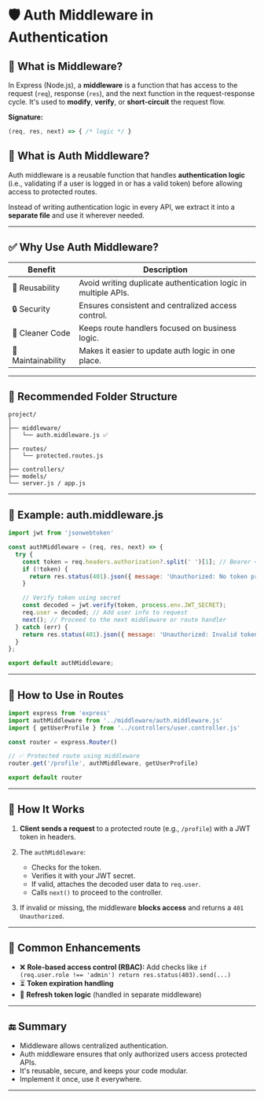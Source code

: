 
# 🛡️ Auth Middleware in Authentication

## 🔹 What is Middleware?

In Express (Node.js), a **middleware** is a function that has access to the request (`req`), response (`res`), and the next function in the request-response cycle. It's used to **modify**, **verify**, or **short-circuit** the request flow.

**Signature:**

```js
(req, res, next) => { /* logic */ }
```

## 🔹 What is Auth Middleware?

Auth middleware is a reusable function that handles **authentication logic** (i.e., validating if a user is logged in or has a valid token) before allowing access to protected routes.

Instead of writing authentication logic in every API, we extract it into a **separate file** and use it wherever needed.

---

## ✅ Why Use Auth Middleware?

| Benefit            | Description                                                    |
| ------------------ | -------------------------------------------------------------- |
| 🔁 Reusability     | Avoid writing duplicate authentication logic in multiple APIs. |
| 🔒 Security        | Ensures consistent and centralized access control.             |
| 🧼 Cleaner Code    | Keeps route handlers focused on business logic.                |
| 🔧 Maintainability | Makes it easier to update auth logic in one place.             |

---

## 📂 Recommended Folder Structure

```
project/
│
├── middleware/
│   └── auth.middleware.js ✅
│
├── routes/
│   └── protected.routes.js
│
├── controllers/
├── models/
└── server.js / app.js
```

---

## 🔐 Example: auth.middleware.js

```js
import jwt from 'jsonwebtoken'

const authMiddleware = (req, res, next) => {
  try {
    const token = req.headers.authorization?.split(' ')[1]; // Bearer <token>
    if (!token) {
      return res.status(401).json({ message: 'Unauthorized: No token provided' });
    }

    // Verify token using secret
    const decoded = jwt.verify(token, process.env.JWT_SECRET);
    req.user = decoded; // Add user info to request
    next(); // Proceed to the next middleware or route handler
  } catch (err) {
    return res.status(401).json({ message: 'Unauthorized: Invalid token' });
  }
};

export default authMiddleware;
```

---

## 🚀 How to Use in Routes

```js
import express from 'express'
import authMiddleware from '../middleware/auth.middleware.js'
import { getUserProfile } from '../controllers/user.controller.js'

const router = express.Router()

// ✅ Protected route using middleware
router.get('/profile', authMiddleware, getUserProfile)

export default router
```

---

## 🧠 How It Works

1. **Client sends a request** to a protected route (e.g., `/profile`) with a JWT token in headers.
2. The `authMiddleware`:

   * Checks for the token.
   * Verifies it with your JWT secret.
   * If valid, attaches the decoded user data to `req.user`.
   * Calls `next()` to proceed to the controller.
3. If invalid or missing, the middleware **blocks access** and returns a `401 Unauthorized`.

---

## 🔄 Common Enhancements

* ❌ **Role-based access control (RBAC):**
  Add checks like `if (req.user.role !== 'admin') return res.status(403).send(...)`
* ⏳ **Token expiration handling**
* 🔄 **Refresh token logic** (handled in separate middleware)

---

## 🔚 Summary

* Middleware allows centralized authentication.
* Auth middleware ensures that only authorized users access protected APIs.
* It's reusable, secure, and keeps your code modular.
* Implement it once, use it everywhere.

---